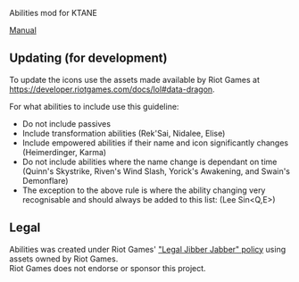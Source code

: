 Abilities mod for KTANE

[Manual](https://wouter17.github.io/Abilities/Manual/HTML/Abilities.html)

## Updating (for development)
To update the icons use the assets made available by Riot Games at https://developer.riotgames.com/docs/lol#data-dragon.

For what abilities to include use this guideline:
- Do not include passives
- Include transformation abilities (Rek'Sai, Nidalee, Elise)
- Include empowered abilities if their name and icon significantly changes (Heimerdinger, Karma)
- Do not include abilities where the name change is dependant on time (Quinn's Skystrike, Riven's Wind Slash, Yorick's Awakening, and Swain's Demonflare)
- The exception to the above rule is where the ability changing very recognisable and should always be added to this list: (Lee Sin<Q,E>)

## Legal
Abilities was created under Riot Games' ["Legal Jibber Jabber" policy](https://www.riotgames.com/en/legal) using assets owned by Riot Games.  
Riot Games does not endorse or sponsor this project.
